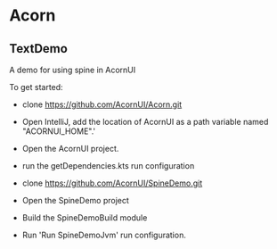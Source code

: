# Acorn
## TextDemo
A demo for using spine in AcornUI

To get started:

- clone https://github.com/AcornUI/Acorn.git
- Open IntelliJ, add the location of AcornUI as a path variable named "ACORNUI_HOME".'
- Open the AcornUI project.
- run the getDependencies.kts run configuration

- clone https://github.com/AcornUI/SpineDemo.git
- Open the SpineDemo project
- Build the SpineDemoBuild module
- Run 'Run SpineDemoJvm' run configuration.